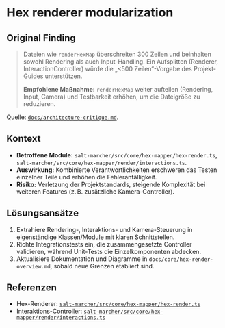 # Hex renderer modularization

## Original Finding
> Dateien wie `renderHexMap` überschreiten 300 Zeilen und beinhalten sowohl Rendering als auch Input-Handling. Ein Aufsplitten (Renderer, InteractionController) würde die „<500 Zeilen“-Vorgabe des Projekt-Guides unterstützen.
>
> **Empfohlene Maßnahme:** `renderHexMap` weiter aufteilen (Rendering, Input, Camera) und Testbarkeit erhöhen, um die Dateigröße zu reduzieren.

Quelle: [`docs/architecture-critique.md`](../docs/architecture-critique.md).

## Kontext
- **Betroffene Module:** `salt-marcher/src/core/hex-mapper/hex-render.ts`, `salt-marcher/src/core/hex-mapper/render/interactions.ts`.
- **Auswirkung:** Kombinierte Verantwortlichkeiten erschweren das Testen einzelner Teile und erhöhen die Fehleranfälligkeit.
- **Risiko:** Verletzung der Projektstandards, steigende Komplexität bei weiteren Features (z. B. zusätzliche Kamera-Controller).

## Lösungsansätze
1. Extrahiere Rendering-, Interaktions- und Kamera-Steuerung in eigenständige Klassen/Module mit klaren Schnittstellen.
2. Richte Integrationstests ein, die zusammengesetzte Controller validieren, während Unit-Tests die Einzelkomponenten abdecken.
3. Aktualisiere Dokumentation und Diagramme in `docs/core/hex-render-overview.md`, sobald neue Grenzen etabliert sind.

## Referenzen
- Hex-Renderer: [`salt-marcher/src/core/hex-mapper/hex-render.ts`](../salt-marcher/src/core/hex-mapper/hex-render.ts)
- Interaktions-Controller: [`salt-marcher/src/core/hex-mapper/render/interactions.ts`](../salt-marcher/src/core/hex-mapper/render/interactions.ts)
